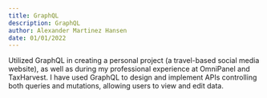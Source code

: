 ```yaml
---
title: GraphQL
description: GraphQL
author: Alexander Martinez Hansen
date: 01/01/2022
---
```


Utilized GraphQL in creating a personal project (a travel-based social media website), as well as during my professional experience at OmniPanel and TaxHarvest. I have used GraphQL to design and implement APIs controlling both queries and mutations, allowing users to view and edit data.
